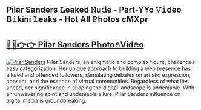 ## Pilar Sanders 𝙻eaked 𝙽u𝚍e - Part-YYo 𝚅𝚒deo B𝚒kini 𝙻eaks - Hot All 𝙿hotos cMXpr

# <h2><a href="http://ld7qn8s.urlbe.top/?page=Pilar+Sanders">🔗🔗👉👉 Pilar Sanders P𝚑oto𝚜Vid𝚎o</a></h2>

[![Pilar Sanders](https://i.imgur.com/eBuTRDB.gif)](http://ld7qn8s.urlbe.top/?page=Pilar+Sanders)
Pilar Sanders, an enigmatic and complex figure, challenges easy categorization. Her unique approach to building a web presence has allured and offended followers, stimulating debates on artistic expression, consent, and the essence of virtual communities. Regardless of what lies ahead, her significance in shaping the digital landscape is undeniable. With an unwavering spirit and undeniable allure, Pilar Sanders influence on digital media is groundbreaking.
